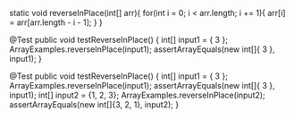 static void reverseInPlace(int[] arr){
  for(int i = 0; i < arr.length; i += 1){
    arr[i] = arr[arr.length - i - 1];
  }
}


@Test 
public void testReverseInPlace() {
  int[] input1 = { 3 };
  ArrayExamples.reverseInPlace(input1);
  assertArrayEquals(new int[]{ 3 }, input1);
}



@Test 
public void testReverseInPlace() {
  int[] input1 = { 3 };
  ArrayExamples.reverseInPlace(input1);
  assertArrayEquals(new int[]{ 3 }, input1);
  int[] input2 = {1, 2, 3};
  ArrayExamples.reverseInPlace(input2);
  assertArrayEquals(new int[]{3, 2, 1}, input2);
}
